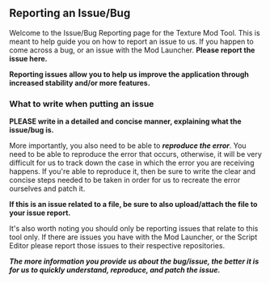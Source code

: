 ## Reporting an Issue/Bug

Welcome to the Issue/Bug Reporting page for the Texture Mod Tool. This is meant to help guide you on how to report an issue to us. If you happen to come across a bug, or an issue with the Mod Launcher. **Please report the issue here.**

**Reporting issues allow you to help us improve the application through increased stability and/or more features.**
### What to write when putting an issue

**PLEASE write in a detailed and concise manner, explaining what the issue/bug is.**

More importantly, you also need to be able to ***reproduce the error***. You need to be able to reproduce the error that occurs, otherwise, it will be very difficult for us to track down the case in which the error you are receiving happens. If you're able to reproduce it, then be sure to write the clear and concise steps needed to be taken in order for us to recreate the error ourselves and patch it.

**If this is an issue related to a file, be sure to also upload/attach the file to your issue report.**

It's also worth noting you should only be reporting issues that relate to this tool only. If there are issues you have with the Mod Launcher, or the Script Editor please report those issues to their respective repositories.

***The more information you provide us about the bug/issue, the better it is for us to quickly understand, reproduce, and patch the issue.***